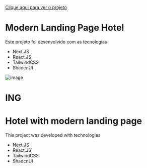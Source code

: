 <a href="https://modern-hotel-next-tailwind-css-shadcn-ui.vercel.app/">Clique aqui para ver o projeto</a>

<h1>Modern Landing Page Hotel</h1>

<p>Este projeto foi desenvolvido com as tecnologias</p>

<ul>
  <li>Next.JS</li>
  <li>React.JS</li>
  <li>TailwindCSS</li>
  <li>ShadcnUI</li>
</ul>

![image](https://github.com/user-attachments/assets/67a7df34-6e83-422b-a647-bf74be176e28)


<h1>ING</h1>

<h1>Hotel with modern landing page</h1>

<p>This project was developed with technologies</p>

<ul>
  <li>Next.JS</li>
  <li>React.JS</li>
  <li>TailwindCSS</li>
  <li>ShadcnUI</li>
</ul>
